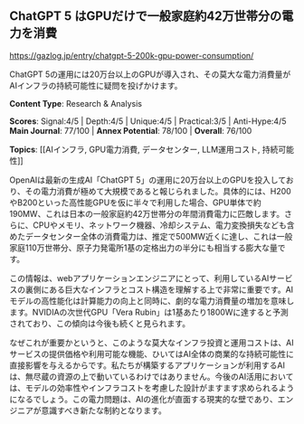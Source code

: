## ChatGPT 5 はGPUだけで一般家庭約42万世帯分の電力を消費

https://gazlog.jp/entry/chatgpt-5-200k-gpu-power-consumption/

ChatGPT 5の運用には20万台以上のGPUが導入され、その莫大な電力消費量がAIインフラの持続可能性に疑問を投げかけます。

**Content Type**: Research & Analysis

**Scores**: Signal:4/5 | Depth:4/5 | Unique:4/5 | Practical:3/5 | Anti-Hype:4/5
**Main Journal**: 77/100 | **Annex Potential**: 78/100 | **Overall**: 76/100

**Topics**: [[AIインフラ, GPU電力消費, データセンター, LLM運用コスト, 持続可能性]]

OpenAIは最新の生成AI「ChatGPT 5」の運用に20万台以上のGPUを投入しており、その電力消費が極めて大規模であると報じられました。具体的には、H200やB200といった高性能GPUを仮に半々で利用した場合、GPU単体で約190MW、これは日本の一般家庭約42万世帯分の年間消費電力に匹敵します。さらに、CPUやメモリ、ネットワーク機器、冷却システム、電力変換損失なども含めたデータセンター全体の消費電力は、推定で500MW近くに達し、これは一般家庭110万世帯分、原子力発電所1基の定格出力の半分にも相当する膨大な量です。

この情報は、webアプリケーションエンジニアにとって、利用しているAIサービスの裏側にある巨大なインフラとコスト構造を理解する上で非常に重要です。AIモデルの高性能化は計算能力の向上と同時に、劇的な電力消費量の増加を意味します。NVIDIAの次世代GPU「Vera Rubin」は1基あたり1800Wに達すると予測されており、この傾向は今後も続くと見られます。

なぜこれが重要かというと、このような莫大なインフラ投資と運用コストは、AIサービスの提供価格や利用可能な機能、ひいてはAI全体の商業的な持続可能性に直接影響を与えるからです。私たちが構築するアプリケーションが利用するAIは、無尽蔵の資源の上で動いているわけではありません。今後のAI活用においては、モデルの効率性やインフラコストを考慮した設計がますます求められるようになるでしょう。この電力問題は、AIの進化が直面する現実的な壁であり、エンジニアが意識すべき新たな制約となります。